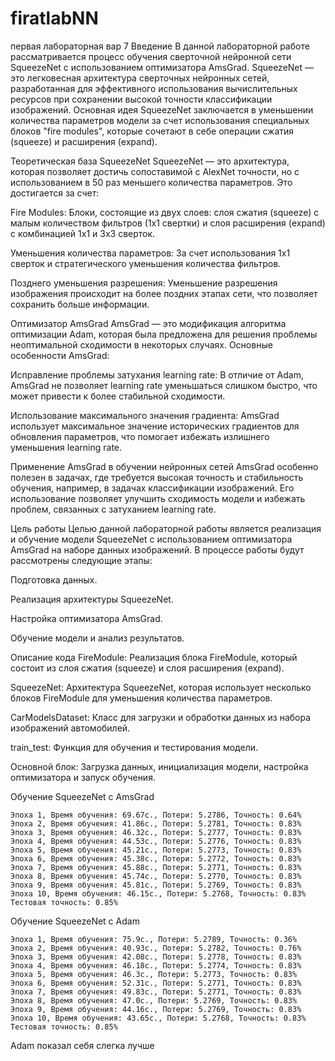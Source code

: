 # firatlabNN
первая лабораторная вар 7
Введение
В данной лабораторной работе рассматривается процесс обучения сверточной нейронной сети SqueezeNet с использованием оптимизатора AmsGrad. SqueezeNet — это легковесная архитектура сверточных нейронных сетей, разработанная для эффективного использования вычислительных ресурсов при сохранении высокой точности классификации изображений. Основная идея SqueezeNet заключается в уменьшении количества параметров модели за счет использования специальных блоков "fire modules", которые сочетают в себе операции сжатия (squeeze) и расширения (expand).

Теоретическая база
SqueezeNet
SqueezeNet — это архитектура, которая позволяет достичь сопоставимой с AlexNet точности, но с использованием в 50 раз меньшего количества параметров. Это достигается за счет:

Fire Modules: Блоки, состоящие из двух слоев: слоя сжатия (squeeze) с малым количеством фильтров (1x1 свертки) и слоя расширения (expand) с комбинацией 1x1 и 3x3 сверток.

Уменьшения количества параметров: За счет использования 1x1 сверток и стратегического уменьшения количества фильтров.

Позднего уменьшения разрешения: Уменьшение разрешения изображения происходит на более поздних этапах сети, что позволяет сохранить больше информации.

Оптимизатор AmsGrad
AmsGrad — это модификация алгоритма оптимизации Adam, которая была предложена для решения проблемы неоптимальной сходимости в некоторых случаях. Основные особенности AmsGrad:

Исправление проблемы затухания learning rate: В отличие от Adam, AmsGrad не позволяет learning rate уменьшаться слишком быстро, что может привести к более стабильной сходимости.

Использование максимального значения градиента: AmsGrad использует максимальное значение исторических градиентов для обновления параметров, что помогает избежать излишнего уменьшения learning rate.

Применение AmsGrad в обучении нейронных сетей
AmsGrad особенно полезен в задачах, где требуется высокая точность и стабильность обучения, например, в задачах классификации изображений. Его использование позволяет улучшить сходимость модели и избежать проблем, связанных с затуханием learning rate.

Цель работы
Целью данной лабораторной работы является реализация и обучение модели SqueezeNet с использованием оптимизатора AmsGrad на наборе данных изображений. В процессе работы будут рассмотрены следующие этапы:

Подготовка данных.

Реализация архитектуры SqueezeNet.

Настройка оптимизатора AmsGrad.

Обучение модели и анализ результатов.

Описание кода
FireModule: Реализация блока FireModule, который состоит из слоя сжатия (squeeze) и слоя расширения (expand).

SqueezeNet: Архитектура SqueezeNet, которая использует несколько блоков FireModule для уменьшения количества параметров.

CarModelsDataset: Класс для загрузки и обработки данных из набора изображений автомобилей.

train_test: Функция для обучения и тестирования модели.

Основной блок: Загрузка данных, инициализация модели, настройка оптимизатора и запуск обучения.

Обучение SqueezeNet с AmsGrad
```
Эпоха 1, Время обучения: 69.67c., Потери: 5.2786, Точность: 0.64%
Эпоха 2, Время обучения: 41.86c., Потери: 5.2781, Точность: 0.83%
Эпоха 3, Время обучения: 46.32c., Потери: 5.2777, Точность: 0.83%
Эпоха 4, Время обучения: 44.53c., Потери: 5.2776, Точность: 0.83%
Эпоха 5, Время обучения: 45.21c., Потери: 5.2773, Точность: 0.83%
Эпоха 6, Время обучения: 45.38c., Потери: 5.2772, Точность: 0.83%
Эпоха 7, Время обучения: 45.88c., Потери: 5.2771, Точность: 0.83%
Эпоха 8, Время обучения: 45.74c., Потери: 5.2770, Точность: 0.83%
Эпоха 9, Время обучения: 45.81c., Потери: 5.2769, Точность: 0.83%
Эпоха 10, Время обучения: 46.15c., Потери: 5.2768, Точность: 0.83%
Тестовая точность: 0.85%
```
Обучение SqueezeNet с Adam
```
Эпоха 1, Время обучения: 75.9c., Потери: 5.2789, Точность: 0.36%
Эпоха 2, Время обучения: 40.93c., Потери: 5.2782, Точность: 0.76%
Эпоха 3, Время обучения: 42.08c., Потери: 5.2778, Точность: 0.83%
Эпоха 4, Время обучения: 46.18c., Потери: 5.2774, Точность: 0.83%
Эпоха 5, Время обучения: 46.3c., Потери: 5.2773, Точность: 0.83%
Эпоха 6, Время обучения: 52.31c., Потери: 5.2771, Точность: 0.83%
Эпоха 7, Время обучения: 49.83c., Потери: 5.2771, Точность: 0.83%
Эпоха 8, Время обучения: 47.0c., Потери: 5.2769, Точность: 0.83%
Эпоха 9, Время обучения: 44.16c., Потери: 5.2769, Точность: 0.83%
Эпоха 10, Время обучения: 43.65c., Потери: 5.2768, Точность: 0.83%
Тестовая точность: 0.85%
```
Adam показал себя слегка лучше
